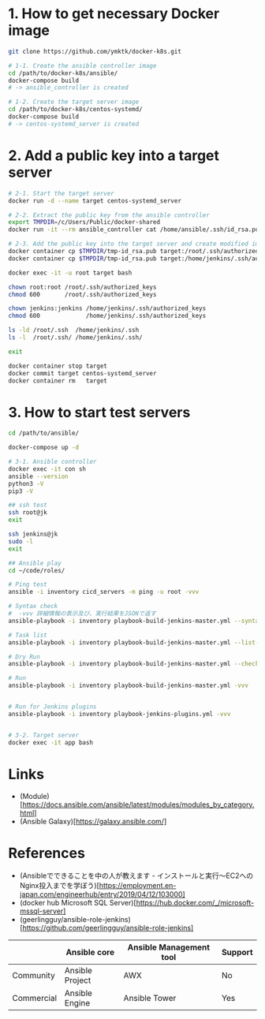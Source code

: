 # 1. How to get necessary Docker image

```bash
git clone https://github.com/ymktk/docker-k8s.git

# 1-1. Create the ansible controller image
cd /path/to/docker-k8s/ansible/
docker-compose build
# -> ansible_controller is created

# 1-2. Create the target server image
cd /path/to/docker-k8s/centos-systemd/
docker-compose build
# -> centos-systemd_server is created
```

# 2. Add a public key into a target server

```bash
# 2-1. Start the target server
docker run -d --name target centos-systemd_server

# 2-2. Extract the public key from the ansible controller
export TMPDIR=/c/Users/Public/docker-shared
docker run -it --rm ansible_controller cat /home/ansible/.ssh/id_rsa.pub >> $TMPDIR/tmp-id_rsa.pub

# 2-3. Add the public key into the target server and create modified image
docker container cp $TMPDIR/tmp-id_rsa.pub target:/root/.ssh/authorized_keys
docker container cp $TMPDIR/tmp-id_rsa.pub target:/home/jenkins/.ssh/authorized_keys

docker exec -it -u root target bash

chown root:root /root/.ssh/authorized_keys
chmod 600       /root/.ssh/authorized_keys

chown jenkins:jenkins /home/jenkins/.ssh/authorized_keys
chmod 600             /home/jenkins/.ssh/authorized_keys

ls -ld /root/.ssh  /home/jenkins/.ssh
ls -l  /root/.ssh/ /home/jenkins/.ssh/

exit

docker container stop target
docker commit target centos-systemd_server
docker container rm   target
```

# 3. How to start test servers

```bash
cd /path/to/ansible/

docker-compose up -d

# 3-1. Ansible controller
docker exec -it con sh
ansible --version
python3 -V
pip3 -V

## ssh test
ssh root@jk
exit

ssh jenkins@jk
sudo -l
exit

## Ansible play
cd ~/code/roles/

# Ping test
ansible -i inventory cicd_servers -m ping -u root -vvv

# Syntax check
#  -vvv 詳細情報の表示及び、実行結果をJSONで返す
ansible-playbook -i inventory playbook-build-jenkins-master.yml --syntax-check -vvv

# Task list
ansible-playbook -i inventory playbook-build-jenkins-master.yml --list-tasks -vvv

# Dry Run
ansible-playbook -i inventory playbook-build-jenkins-master.yml --check -vvv

# Run
ansible-playbook -i inventory playbook-build-jenkins-master.yml -vvv


# Run for Jenkins plugins
ansible-playbook -i inventory playbook-jenkins-plugins.yml -vvv


# 3-2. Target server
docker exec -it app bash

```

# Links

- (Module)[https://docs.ansible.com/ansible/latest/modules/modules_by_category.html]
- (Ansible Galaxy)[https://galaxy.ansible.com/]

# References

- (Ansibleでできることを中の人が教えます - インストールと実行〜EC2へのNginx投入までを学ぼう)[https://employment.en-japan.com/engineerhub/entry/2019/04/12/103000]
- (docker hub Microsoft SQL Server)[https://hub.docker.com/_/microsoft-mssql-server]
- (geerlingguy/ansible-role-jenkins)[https://github.com/geerlingguy/ansible-role-jenkins]

| | Ansible core | Ansible Management tool | Support |
| ---- | ---- | ---- | ---- |
| Community  | Ansible Project |  AWX  |  No  |
| Commercial | Ansible Engine  |  Ansible Tower  |  Yes  |
